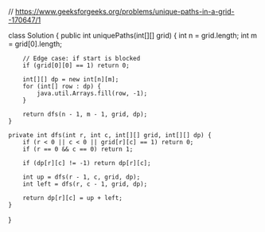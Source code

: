 // https://www.geeksforgeeks.org/problems/unique-paths-in-a-grid--170647/1

class Solution {
    public int uniquePaths(int[][] grid) {
        int n = grid.length;
        int m = grid[0].length;

        // Edge case: if start is blocked
        if (grid[0][0] == 1) return 0;

        int[][] dp = new int[n][m];
        for (int[] row : dp) {
            java.util.Arrays.fill(row, -1);
        }

        return dfs(n - 1, m - 1, grid, dp);
    }

    private int dfs(int r, int c, int[][] grid, int[][] dp) {
        if (r < 0 || c < 0 || grid[r][c] == 1) return 0;
        if (r == 0 && c == 0) return 1;

        if (dp[r][c] != -1) return dp[r][c];

        int up = dfs(r - 1, c, grid, dp);
        int left = dfs(r, c - 1, grid, dp);

        return dp[r][c] = up + left;
    }
}
